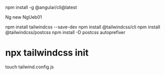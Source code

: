 npm install -g @angular/cli@latest

Ng new NgUeb01

npm install tailwindcss --save-dev
npm install @tailwindcss/cli
npm install @tailwindcss/postcss
npm install -D  postcss autoprefixer
# npx tailwindcss init
touch tailwind.config.js
